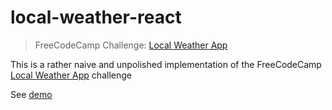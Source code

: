 # local-weather-react
> FreeCodeCamp Challenge: [Local Weather App](https://petermbenjamin.github.io/local-weather-react/)

This is a rather naive and unpolished implementation of the FreeCodeCamp [Local Weather App](https://www.freecodecamp.com/challenges/show-the-local-weather) challenge

See [demo](https://petermbenjamin.github.io/local-weather-react/)